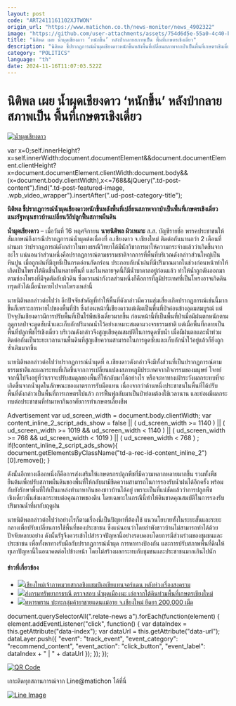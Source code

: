 ```yaml
---
layout: post
code: "ART2411161102XJTWON"
origin_url: "https://www.matichon.co.th/news-monitor/news_4902322"
image: "https://github.com/user-attachments/assets/754d6d5e-55a0-4c40-b4c6-3dc32c3325af"
title: "นิติพล เผย น้ำผุดเชียงดาว ‘หนักขึ้น’ หลังป่ากลายสภาพเป็น พื้นที่เกษตรเชิงเดี่ยว"
description: "นิติพล ชี้ปรากฏการณ์น้ำผุดเชียงดาวหนักขึ้นหลังพื้นที่เปลี่ยนสภาพจากป่าเป็นพื้นที่เกษตรเชิงเดี่ยว แนะรัฐหนุนชาวบ้านเปลี่ยนวิถีปลูกฟื้นสภาพผืนดิน"
category: "POLITICS"
language: "th"
date: 2024-11-16T11:07:03.522Z
---
```


# นิติพล เผย น้ำผุดเชียงดาว ‘หนักขึ้น’ หลังป่ากลายสภาพเป็น พื้นที่เกษตรเชิงเดี่ยว

[![น้ำผุดเชียงดาว](https://www.matichon.co.th/wp-content/uploads/2024/11/น้ำผุดเชียงดาว0.jpg "น้ำผุดเชียงดาว")](https://www.matichon.co.th/wp-content/uploads/2024/11/น้ำผุดเชียงดาว0.jpg)

var x=0;self.innerHeight?x=self.innerWidth:document.documentElement&&document.documentElement.clientHeight?x=document.documentElement.clientWidth:document.body&&(x=document.body.clientWidth),x<=768&&jQuery(".td-post-content").find(".td-post-featured-image, .wpb\_video\_wrapper").insertAfter(".ud-post-category-title");

**นิติพล ชี้ปรากฏการณ์น้ำผุดเชียงดาวหนักขึ้นหลังพื้นที่เปลี่ยนสภาพจากป่าเป็นพื้นที่เกษตรเชิงเดี่ยว แนะรัฐหนุนชาวบ้านเปลี่ยนวิถีปลูกฟื้นสภาพผืนดิน**

**น้ำผุดเชียงดาว** – เมื่อวันที่ 16 พฤศจิกายน **นายนิติพล ผิวเหมาะ** ส.ส. บัญชีรายชิ่อ พรรคประชาชนให้สัมภาษณ์ถึงกรณีปรากฏการณ์น้ำผุดต่อเนื่องที่ อ.เชียงดาว จ.เชียงใหม่ ติดต่อกันนานกว่า 2 เดือนที่ผ่านมา ว่าปรากฎการณ์ดังกล่าวในทางธรณีวิทยาได้มีนักวิชาการมาให้ความกระจ่างแล้วว่าเกิดขึ้นจากอะไร แน่นอนว่าส่วนหนึ่งคือปรากฏการณ์ตามธรรมชาติจากการที่พื้นที่บริเวณดังกล่าวส่วนใหญ่เป็นหินปูน เมื่อถูกฝนที่มีฤทธิ์เป็นกรดอ่อนกัดกร่อน ประกอบกับน้ำฝนที่มีปริมาณมากในช่วงก่อนหน้าทำให้เกิดเป็นโพรงใต้ดินขึ้นในหลายพื้นที่ และในหลายจุดนี้ก็มีน้ำบาดาลอยู่ก่อนแล้ว ทำให้น้ำถูกดันออกมาตามช่องโพรงที่มีจุดตัดกับผิวดิน ซึ่งความน่ากังวลส่วนหนึ่งก็คือการที่ภูมิประเทศที่เป็นโพรงอาจเกิดดินทรุดตัวได้เมื่อน้ำหายไปจากโพรงเหล่านี้

นายนิติพลกล่าวต่อไปว่า อีกปัจจัยสำคัญที่ทำให้พื้นที่ดังกล่าวมีความสุ่มเสี่ยงเกิดปรากฏการณ์เช่นนี้มากขึ้นก็เพราะการหายไปของพื้นที่ป่า ซึ่งก่อนหน้านี้เชียงดาวแต่เดิมเป็นพื้นที่ป่าค่อนข้างอุดมสมบูรณ์ แต่ปัจจุบันเชียงดาวมีการปรับพื้นที่เป็นไร่พืชเชิงเดี่ยวมากขึ้น ก่อนหน้านี้ที่เป็นพื้นที่ป่าเมื่อมีฝนตกหนักตามฤดูกาลป่าจะดูดซับน้ำและเก็บกักปริมาณน้ำไว้อย่างเหมาะสมตามวงจรธรรมชาติ แต่เมื่อพื้นที่กลายเป็นพื้นที่ปลูกพืชไร่เชิงเดี่ยว บริเวณดังกล่าวจึงสูญเสียคุณสมบัติในการดูดซับน้ำ เมื่อมีฝนตกและน้ำท่วมติดต่อกันเป็นระยะเวลานานพื้นดินที่สูญเสียความสามารถในการดูดซับและเก็บกักน้ำไว้อยู่แล้วก็ยิ่งถูกซ้ำเติมมากขึ้น

นายนิติพลกล่าวต่อไปว่าปรากฏการณ์น้ำผุดที่ อ.เชียงดาวดังกล่าวจึงมีทั้งส่วนที่เป็นปรากฏการณ์ตามธรรมชาติและผลกระทบที่เกิดขึ้นจากการเปลี่ยนแปลงสภาพภูมิประเทศจากกิจกรรมของมนุษย์ โจทย์จากนี้ไปจึงอยู่ที่ว่าเราจะปรับสมดุลของพื้นที่ให้กลับมาได้อย่างไร หรือจะหาทางเฝ้าระวังผลกระทบที่จะเกิดขึ้นจากน้ำผุดในลักษณะของมาตรการรับมือแทน เนื่องจากว่าด้านหนึ่งประชาชนในพื้นที่ได้ปรับพื้นที่ดังกล่าวเป็นพื้นที่การเกษตรไปแล้ว การฟื้นฟูกลับมาเป็นป่าย่อมต้องใช้เวลานาน และย่อมมีผลกระทบต่อประชาชนที่ทำมาหากินอาศัยการทำเกษตรเลี้ยงชีพ

Advertisement var ud\_screen\_width = document.body.clientWidth; var content\_inline\_2\_script\_ads\_show = false || ( ud\_screen\_width >= 1140 ) || ( ud\_screen\_width >= 1019 && ud\_screen\_width < 1140 ) || ( ud\_screen\_width >= 768 && ud\_screen\_width < 1019 ) || ( ud\_screen\_width < 768 ) ; if(!content\_inline\_2\_script\_ads\_show){ document.getElementsByClassName("td-a-rec-id-content\_inline\_2")\[0\].remove(); }

ดังนั้นอีกทางเลือกหนึ่งก็คือการส่งเสริมให้เกษตรกรปลูกพืชที่มีความหลากหลายมากขึ้น รวมทั้งพืชยืนต้นเพื่อปรับสภาพผืนดินของพื้นที่ให้กลับมามีขีดความสามารถในการรองรับน้ำฝนได้อีกครั้ง พร้อมกับยังรักษาพื้นที่ให้เป็นแหล่งทำมาหากินของชาวบ้านได้อยู่ เพราะเป็นที่แน่ชัดแล้วว่าการปลูกพืชเชิงเดี่ยวนั้นส่งผลกระทบต่อคุณภาพของดิน โดยเฉพาะในกรณีนี้ทำให้ดินขาดคุณสมบัติในการรองรับปริมาณน้ำที่มากับฤดูฝน

นายนิติพลกล่าวต่อไปว่าอย่างไรก็ตามเรื่องนี้เป็นปัญหาที่ต้องใช้ แนวนโยบายทั้งในระยะสั้นและระยะกลางเพื่อปรับเปลี่ยนการใช้พื้นที่ของประชาชน ซึ่งแน่นอนว่าโดยลำพังชาวบ้านไม่สามารถทำได้ด้วยปัจจัยหลายอย่าง ดังนั้นรัฐจึงควรเข้าไปสำรวจปัญหานี้อย่างรอบคอบโดยการมีส่วนร่วมของชุมชนและประชาชน เพื่อทั้งหาทางรับมือกับปรากฏการณ์น้ำผุด การหาทางป้องกัน และการปรับสภาพพื้นที่ดินให้ทุเลาปัญหานี้ในอนาคตต่อไปข้างหน้า โดยไม่สร้างผลกระทบกับชุมชนและประชาชนมากเกินไปนัก

#### ข่าวที่เกี่ยวข้อง

*   [![](https://www.matichon.co.th/wp-content/uploads/2024/11/728-147.jpg)เชียงใหม่เจ้าภาพมวยสากลชิงแชมป์เอเชียแทนจอร์แดน หลังห่วงเรื่องสงคราม](https://www.matichon.co.th/sport/boxing/news_4896455)
*   [![](https://www.matichon.co.th/wp-content/uploads/2024/11/น้ำผุดเมืองนะ4.jpg)ส่งกรมทรัพยากรธรณี ตรวจสอบ น้ำผุดเมืองนะ เอ่อจากใต้ดินท่วมพื้นที่เกษตรเชียงใหม่](https://www.matichon.co.th/region/news_4895247)
*   [![](https://www.matichon.co.th/wp-content/uploads/2024/11/IMG_61462.jpeg)ทหารพราน ปะทะกลุ่มค้ายาชายแดนแม่อาย จ.เชียงใหม่ ยึดยา 200,000 เม็ด](https://www.matichon.co.th/local/crime/news_4891135)

document.querySelectorAll(".relate-news a").forEach(function(element) { element.addEventListener("click", function() { var dataIndex = this.getAttribute("data-index"); var dataUrl = this.getAttribute("data-url"); dataLayer.push({ "event": "track\_event", "event\_category": "recommend\_content", "event\_action": "click\_button", "event\_label": dataIndex + " | " + dataUrl }); }); });

[![QR Code](https://www.matichon.co.th/wp-content/uploads/2023/07/wob1371z.jpg)](https://lin.ee/ht0nDxX)

เกาะติดทุกสถานการณ์จาก Line@matichon ได้ที่นี่

[![Line Image](https://www.matichon.co.th/wp-content/uploads/2023/07/th.png)](https://lin.ee/ht0nDxX)